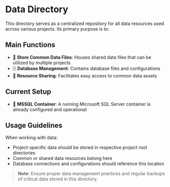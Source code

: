 # Data Directory

This directory serves as a centralized repository for all data resources used across various projects. Its primary purpose is to:

## Main Functions

- 📁 **Store Common Data Files**: Houses shared data files that can be utilized by multiple projects
- 🗄️ **Database Management**: Contains database files and configurations
- 🔄 **Resource Sharing**: Facilitates easy access to common data assets

## Current Setup

- 🐋 **MSSQL Container**: A running Microsoft SQL Server container is already configured and operational

## Usage Guidelines

When working with data:
- Project-specific data should be stored in respective project root directories
- Common or shared data resources belong here
- Database connections and configurations should reference this location

> **Note**: Ensure proper data management practices and regular backups of critical data stored in this directory.